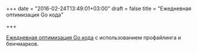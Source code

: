 +++
date = "2016-02-24T13:49:01+03:00"
draft = false
title = "Ежедневная оптимизация Go кода"

+++

<p><a href="http://bit.ly/1mOwX1x">Ежедневная оптимизация Go кода</a> с использованием профайлинга и бенчмарков.</p>

